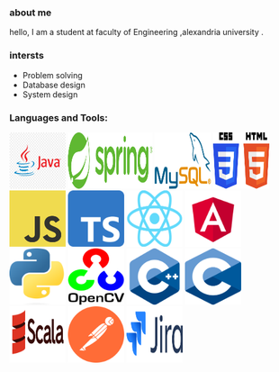 ### about me  
hello, I am a student at faculty of Engineering ,alexandria university . 
### intersts
- Problem solving
- Database design
- System design

### Languages and Tools:
<p align="center">

<a href="https://www.java.com/en/"> <img src="/assets/java.png" width="100" height="100"></a>
<a href="https://spring.io/">  <img src="/assets/Spring_Framework.svg.png" width="150" height="100"></a>
<a href="https://www.mysql.com/">  <img src="/assets/Mysql_logo.png" width="100" height="100"></a>
<a>  <img src="/assets/CSS_and_HTML.svg.png" width="100" height="100"></a>
<a  href="https://www.javascript.com/">  <img src="/assets/JavaScript.png" width="100" height="100"></a>
<a href="https://www.typescriptlang.org/">  <img src="/assets/Typescript.svg.png" width="100" height="100"></a>
<a href="https://react.dev/">  <img src="/assets/React.svg.png" width="100" height="100"></a>
<a href="https://angular.io/"><img src="/assets/Angular_full_color_logo.svg.png" width="100" height="100"></a>
<a href="https://www.python.org/">  <img src="/assets/Python.svg.png" width="100" height="100"></a>
<a href="https://opencv.org/">  <img src="/assets/OpenCV.png" width="100" height="100"></a>
<a href="https://cplusplus.com/">  <img src="/assets/c++.png" width="100" height="100"></a>
<a>  <img src="/assets/c.png" width="100" height="100"></a>
<a href="https://www.scala-lang.org/">  <img src="/assets/Scala.svg.png" width="100" height="100"></a>
<a href="https://www.postman.com/">  <img src="/assets/postman-icon.svg" width="100" height="100"></a>
<a href="https://www.atlassian.com/software/jira">  <img src="/assets/Jira_Logo.svg.png" width="100" height="100"></a>
</p>




<!--
**mariamgerges575/mariamgerges575** is a ✨ _special_ ✨ repository because its `README.md` (this file) appears on your GitHub profile.

Here are some ideas to get you started:

- 🔭 I’m currently working on ...
- 🌱 I’m currently learning ...
- 👯 I’m looking to collaborate on ...
- 🤔 I’m looking for help with ...
- 💬 Ask me about ...
- 📫 How to reach me: ...
- 😄 Pronouns: ...
- ⚡ Fun fact: ...
-->
